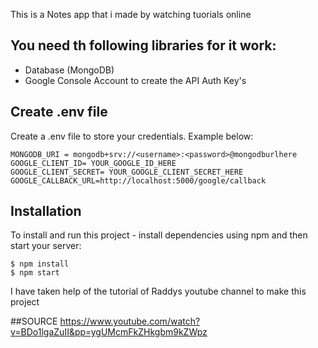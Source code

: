 This is a Notes app that i made by watching tuorials online

## You need th following libraries for it work:
- Database (MongoDB)
- Google Console Account to create the API Auth Key's

## Create .env file
Create a .env file to store your credentials. Example below:

```
MONGODB_URI = mongodb+srv://<username>:<password>@mongodburlhere
GOOGLE_CLIENT_ID= YOUR_GOOGLE_ID_HERE
GOOGLE_CLIENT_SECRET= YOUR_GOOGLE_CLIENT_SECRET_HERE
GOOGLE_CALLBACK_URL=http://localhost:5000/google/callback

```

## Installation
To install and run this project - install dependencies using npm and then start your server:

```
$ npm install
$ npm start
```

I have taken help of the tutorial of Raddys youtube channel to make this project

##SOURCE
https://www.youtube.com/watch?v=BDo1lgaZuII&pp=ygUMcmFkZHkgbm9kZWpz
